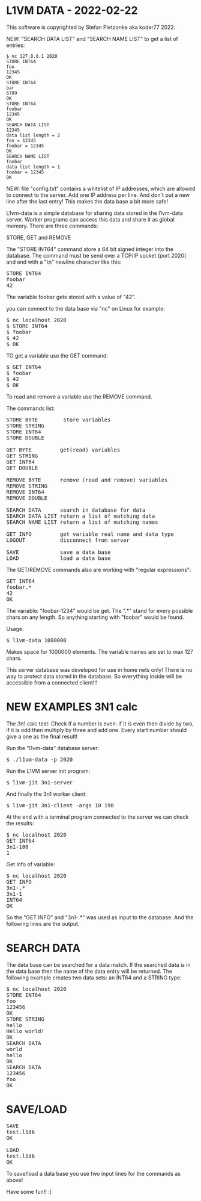 L1VM DATA - 2022-02-22
======================

This software is copyrighted by Stefan Pietzonke aka koder77 2022.

NEW: "SEARCH DATA LIST" and "SEARCH NAME LIST" to get a list of entries:

```
$ nc 127.0.0.1 2020
STORE INT64
foo
12345
OK
STORE INT64
bar
6789
OK
STORE INT64
foobar
12345
OK
SEARCH DATA LIST
12345
data list length = 2
foo = 12345
foobar = 12345
OK
SEARCH NAME LIST
foobar
data list length = 1
foobar = 12345
OK
```

NEW: file "config.txt" contains a whitelist of IP addresses, which are allowed to connect
to the server. Add one IP address per line. And don't put a new line after the last entry!
This makes the data base a bit more safe!

L1vm-data is a simple database for sharing data stored in the l1vm-data server.
Worker programs can access this data and share it as global memory.
There are three commands:

STORE, GET and REMOVE

The "STORE INT64" command store a 64 bit signed integer into the database.
The command must be send over a TCP/IP socket (port 2020) and end with a "\n" newline character like this:

<pre>
STORE INT64
foobar
42
</pre>

The variable foobar gets stored with a value of "42".

you can connect to the data base via "nc" on Linux for example:

<pre>
$ nc localhost 2020
$ STORE INT64
$ foobar
$ 42
$ OK
</pre>

TO get a variable use the GET command:

<pre>
$ GET INT64
$ foobar
$ 42
$ OK
</pre>

To read and remove a variable use the REMOVE command.

The commands list:

<pre>
STORE BYTE        store variables
STORE STRING
STORE INT64
STORE DOUBLE

GET BYTE         get(read) variables
GET STRING
GET INT64
GET DOUBLE

REMOVE BYTE      remove (read and remove) variables
REMOVE STRING
REMOVE INT64
REMOVE DOUBLE

SEARCH DATA      search in database for data
SEARCH DATA LIST return a list of matching data
SEARCH NAME LIST return a list of matching names

GET INFO         get variable real name and data type
LOGOUT           disconnect from server

SAVE             save a data base
LOAD             load a data base
</pre>

The GET/REMOVE commands also are working with "regular expressions":

<pre>
GET INT64
foobar.*
42
OK
</pre>

The variable: "foobar-1234" would be get. The ".*" stand for every possible chars
on any length. So anything starting with "foobar" would be found.

Usage:
<pre>
$ l1vm-data 1000000
</pre>

Makes space for 1000000 elements. The variable names are set to max 127 chars.

This server database was developed for use in home nets only! There is no way to protect data stored in the database.
So everything inside will be accessible from a connected client!!!

NEW EXAMPLES 3N1 calc
=====================
The 3n1 calc test:
Check if a number is even: if it is even then divide by two, if it is odd then multiply by three
and add one. Every start number should give a one as the final result!

Run the "l1vm-data" database server:

<pre>
$ ./l1vm-data -p 2020
</pre>

Run the L1VM server init program:

<pre>
$ l1vm-jit 3n1-server
</pre>

And finally the 3n1 worker client:

<pre>
$ l1vm-jit 3n1-client -args 10 198
</pre>

At the end with a terminal program connected to the server we can check the results:

<pre>
$ nc localhost 2020
GET INT64
3n1-100
1
</pre>

Get info of variable:

<pre>
$ nc localhost 2020
GET INFO
3n1-.*
3n1-1
INT64
OK
</pre>

So the "GET INFO" and "3n1-.*" was used as input to the database.
And the following lines are the output.

SEARCH DATA
===========
The data base can be searched for a data match.
If the searched data is in the data base then the name of the data
entry will be returned.
The following example creates two data sets: an INT64 and a STRING type:

<pre>
$ nc localhost 2020
STORE INT64
foo
123456
OK
STORE STRING
hello
Hello world!
OK
SEARCH DATA
world
hello
OK
SEARCH DATA
123456
foo
OK
</pre>


SAVE/LOAD
========
<pre>
SAVE
test.l1db
OK

LOAD
test.l1db
OK
</pre>

To save/load a data base you use two input lines for the commands as above!

Have some fun!! :)
